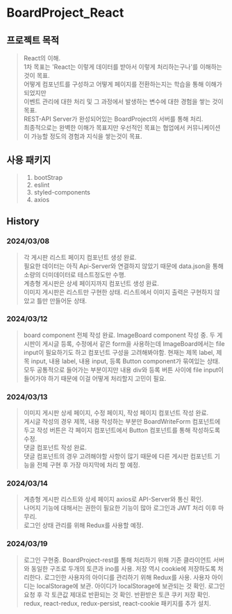 # BoardProject_React

## 프로젝트 목적
> React의 이해.   
> 1차 목표는 'React는 이렇게 데이터를 받아서 이렇게 처리하는구나'를 이해하는 것이 목표.   
> 어떻게 컴포넌트를 구성하고 어떻게 페이지를 전환하는지는 학습을 통해 이해가 되었지만   
> 이벤트 관리에 대한 처리 및 그 과정에서 발생하는 변수에 대한 경험을 쌓는 것이 목표.   
> REST-API Server가 완성되어있는 BoardProject의 서버를 통해 처리.   
> 최종적으로는 완벽한 이해가 목표지만 우선적인 목표는 협업에서 커뮤니케이션이 가능할 정도의 경험과 지식을 쌓는것이 목표.

## 사용 패키지
> 1. bootStrap
> 2. eslint
> 3. styled-components
> 4. axios


## History
### 2024/03/08
> 각 게시판 리스트 페이지 컴포넌트 생성 완료.   
> 필요한 데이터는 아직 Api-Server와 연결하지 않았기 때문에 data.json을 통해 소량의 더미데이터로 테스트정도만 수행.   
> 계층형 게시판은 상세 페이지까지 컴포넌트 생성 완료.   
> 이미지 게시판은 리스트만 구현한 상태. 리스트에서 이미지 출력은 구현하지 않았고 틀만 만들어둔 상태.   

### 2024/03/12
> board component 전체 작성 완료.
> ImageBoard component 작성 중.
> 두 게시판이 게시글 등록, 수정에서 같은 form을 사용하는데 ImageBoard에서는 file input이 필요하기도 하고
> 컴포넌트 구성을 고려해봐야함.
> 현재는 제목 label, 제목 input, 내용 label, 내용 input, 등록 Button component가 묶여있는 상태.
> 모두 공통적으로 들어가는 부분이지만 내용 div와 등록 버튼 사이에 file input이 들어가야 하기 때문에 이걸 어떻게 처리할지 고민이 필요.

### 2024/03/13
> 이미지 게시판 상세 페이지, 수정 페이지, 작성 페이지 컴포넌트 작성 완료.   
> 게시글 작성의 경우 제목, 내용 작성하는 부분만 BoardWriteForm 컴포넌트에 두고 작성 버튼은 각 페이지 컴포넌트에서 Button 컴포넌트를 통해 작성하도록 수정.   
> 댓글 컴포넌트 작성 완료.   
> 댓글 컴포넌트의 경우 고려해야할 사항이 많기 때문에 다른 게시판 컴포넌트 기능을 전체 구현 후 가장 마지막에 처리 할 예정.

### 2024/03/14
> 계층형 게시판 리스트와 상세 페이지 axios로 API-Server와 통신 확인.   
> 나머지 기능에 대해서는 권한이 필요한 기능이 많아 로그인과 JWT 처리 이후 마무리.   
> 로그인 상태 관리를 위해 Redux를 사용할 예정.   

### 2024/03/19
> 로그인 구현중.
> BoardProject-rest를 통해 처리하기 위해 기존 클라이언트 서버와 동일한 구조로 두개의 토큰과 ino를 사용.
> 저장 역시 cookie에 저장하도록 처리한다.
> 로그인한 사용자의 아이디를 관리하기 위해 Redux를 사용.
> 사용자 아이디는 localStorage에 보관.
> 아이디가 localStorage에 보관되는 것 확인.
> 로그인 요청 후 각 토큰값 제대로 반환되는 것 확인.
> 반환받은 토큰 쿠키 저장 확인.
> redux, react-redux, redux-persist, react-cookie 패키지를 추가 설치.